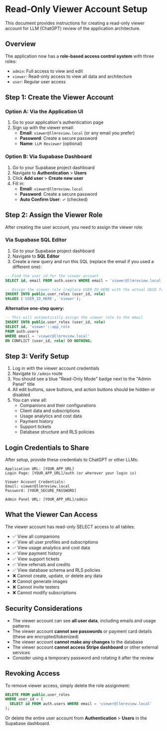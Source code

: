 # Read-Only Viewer Account Setup

This document provides instructions for creating a read-only viewer account for LLM (ChatGPT) review of the application architecture.

## Overview

The application now has a **role-based access control system** with three roles:
- `admin`: Full access to view and edit
- `viewer`: Read-only access to view all data and architecture
- `user`: Regular user access

## Step 1: Create the Viewer Account

### Option A: Via the Application UI
1. Go to your application's authentication page
2. Sign up with the viewer email:
   - **Email**: `viewer@llmreview.local` (or any email you prefer)
   - **Password**: Create a secure password
   - **Name**: `LLM Reviewer` (optional)

### Option B: Via Supabase Dashboard
1. Go to your Supabase project dashboard
2. Navigate to **Authentication** > **Users**
3. Click **Add user** > **Create new user**
4. Fill in:
   - **Email**: `viewer@llmreview.local`
   - **Password**: Create a secure password
   - **Auto Confirm User**: ✓ (checked)

## Step 2: Assign the Viewer Role

After creating the user account, you need to assign the viewer role:

### Via Supabase SQL Editor

1. Go to your Supabase project dashboard
2. Navigate to **SQL Editor**
3. Create a new query and run this SQL (replace the email if you used a different one):

```sql
-- Find the user_id for the viewer account
SELECT id, email FROM auth.users WHERE email = 'viewer@llmreview.local';

-- Assign the viewer role (replace USER_ID_HERE with the actual UUID from above)
INSERT INTO public.user_roles (user_id, role)
VALUES ('USER_ID_HERE', 'viewer');
```

**Alternative one-step query:**
```sql
-- This will automatically assign the viewer role to the email
INSERT INTO public.user_roles (user_id, role)
SELECT id, 'viewer'::app_role
FROM auth.users
WHERE email = 'viewer@llmreview.local'
ON CONFLICT (user_id, role) DO NOTHING;
```

## Step 3: Verify Setup

1. Log in with the viewer account credentials
2. Navigate to `/admin` route
3. You should see a blue "Read-Only Mode" badge next to the "Admin Panel" title
4. All edit buttons, save buttons, and action buttons should be hidden or disabled
5. You can view all:
   - Companions and their configurations
   - Client data and subscriptions
   - Usage analytics and cost data
   - Payment history
   - Support tickets
   - Database structure and RLS policies

## Login Credentials to Share

After setup, provide these credentials to ChatGPT or other LLMs:

```
Application URL: [YOUR_APP_URL]
Login Page: [YOUR_APP_URL]/auth (or wherever your login is)

Viewer Account Credentials:
Email: viewer@llmreview.local
Password: [YOUR_SECURE_PASSWORD]

Admin Panel URL: [YOUR_APP_URL]/admin
```

## What the Viewer Can Access

The viewer account has read-only SELECT access to all tables:
- ✅ View all companions
- ✅ View all user profiles and subscriptions
- ✅ View usage analytics and cost data
- ✅ View payment history
- ✅ View support tickets
- ✅ View referrals and credits
- ✅ View database schema and RLS policies
- ❌ Cannot create, update, or delete any data
- ❌ Cannot generate images
- ❌ Cannot invite testers
- ❌ Cannot modify subscriptions

## Security Considerations

- The viewer account can see **all user data**, including emails and usage patterns
- The viewer account **cannot see passwords** or payment card details (these are encrypted/tokenized)
- The viewer account **cannot make any changes** to the database
- The viewer account **cannot access Stripe dashboard** or other external services
- Consider using a temporary password and rotating it after the review

## Revoking Access

To remove viewer access, simply delete the role assignment:

```sql
DELETE FROM public.user_roles
WHERE user_id = (
  SELECT id FROM auth.users WHERE email = 'viewer@llmreview.local'
);
```

Or delete the entire user account from **Authentication** > **Users** in the Supabase dashboard.
